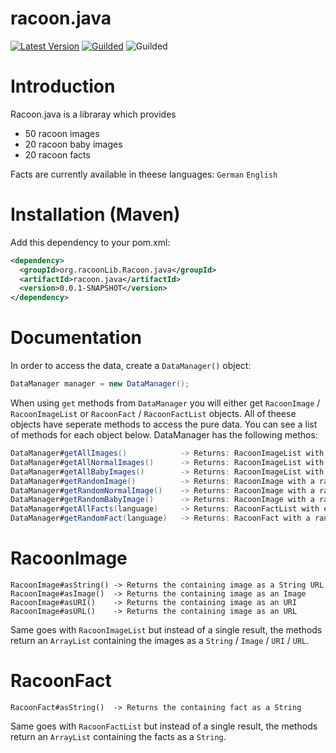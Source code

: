 # racoon.java

<a href="https://github.com/LouiDev/racoon.java/packages/1762840">![Latest Version](https://img.shields.io/badge/Latest%20Release-0.0.1--SNAPSHOT-yellow)</a>
<a href="https://www.guilded.gg/i/kamW6l4k">![Guilded](https://img.shields.io/badge/Guilded%20Server-Join-yellow)</a>
![Guilded](https://img.shields.io/badge/Java-17-yellow)

# Introduction
Racoon.java is a libraray which provides
- 50 racoon images
- 20 racoon baby images
- 20 racoon facts

Facts are currently available in theese languages:
``German``
``English``

# Installation (Maven)
Add this dependency to your pom.xml:
```xml
<dependency>
  <groupId>org.racoonLib.Racoon.java</groupId>
  <artifactId>racoon.java</artifactId>
  <version>0.0.1-SNAPSHOT</version>
</dependency>
```

# Documentation
In order to access the data, create a ``DataManager()`` object:
```Java
DataManager manager = new DataManager();
```
When using ``get`` methods from ``DataManager`` you will either get ``RacoonImage`` / ``RacoonImageList`` or ``RacoonFact`` / ``RacoonFactList`` objects.
All of theese objects have seperate methods to access the pure data.
You can see a list of methods for each object below.
DataManager has the following methos:
```Java
DataManager#getAllImages()            -> Returns: RacoonImageList with every image
DataManager#getAllNormalImages()      -> Returns: RacoonImageList with every normal image
DataManager#getAllBabyImages()        -> Returns: RacoonImageList with every baby image
DataManager#getRandomImage()          -> Returns: RacoonImage with a random image
DataManager#getRandomNormalImage()    -> Returns: RacoonImage with a random normal image
DataManager#getRandomBabyImage()      -> Returns: RacoonImage with a random baby image
DataManager#getAllFacts(language)     -> Returns: RacoonFactList with every fact
DataManager#getRandomFact(language)   -> Returns: RacoonFact with a random fact
```

# RacoonImage
```
RacoonImage#asString() -> Returns the containing image as a String URL
RacoonImage#asImage()  -> Returns the containing image as an Image
RacoonImage#asURI()    -> Returns the containing image as an URI
RacoonImage#asURL()    -> Returns the containing image as an URL
```
Same goes with ``RacoonImageList`` but instead of a single result, the methods return an ``ArrayList`` containing the images as a ``String`` / ``Image`` / ``URI`` / ``URL``.

# RacoonFact
```
RacoonFact#asString()  -> Returns the containing fact as a String
```
Same goes with ``RacoonFactList`` but instead of a single result, the methods return an ``ArrayList`` containing the facts as a ``String``.
